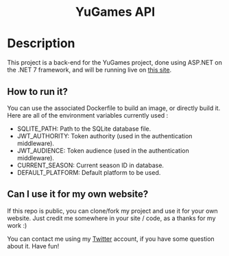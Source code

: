 <h1 align="center">YuGames API</h1>

# Description

This project is a back-end for the YuGames project, done using ASP.NET on the .NET 7 framework, and will be running live on [this site](https://yugames-api.valentinvirot.fr/).

## How to run it?

You can use the associated Dockerfile to build an image, or directly build it.
Here are all of the environment variables currently used :

<ul>
    <li>SQLITE_PATH: Path to the SQLite database file.</li>
    <li>JWT_AUTHORITY: Token authority (used in the authentication middleware).</li>
    <li>JWT_AUDIENCE: Token audience (used in the authentication middleware).</li>
    <li>CURRENT_SEASON: Current season ID in database.</li>
    <li>DEFAULT_PLATFORM: Default platform to be used.</li>
</ul>

## Can I use it for my own website?

If this repo is public, you can clone/fork my project and use it for your own website. Just credit me somewhere in your site / code, as a thanks for my work :)

You can contact me using my [Twitter](https://twitter.com/valentin_vir) account, if you have some question about it. Have fun!
